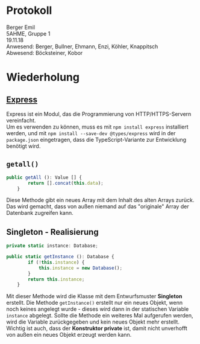 # Protokoll
  Berger Emil  
  5AHME, Gruppe 1  
  19.11.18  
  Anwesend: Berger, Bullner, Ehmann, Enzi, Köhler, Knappitsch  
  Abwesend: Böcksteiner, Kobor  

# Wiederholung

## [Express](https://www.npmjs.com/package/express)
  Express ist ein Modul, das die Programmierung von HTTP/HTTPS-Servern vereinfacht.  
  Um es verwenden zu können, muss es mit `npm install express` installiert werden, und mit `npm install --save-dev @types/express` wird in der `package.json` eingetragen, dass die TypeScript-Variante zur Entwicklung benötigt wird.
  
## `getall()`
```typescript
public getAll (): Value [] {
        return [].concat(this.data);
    }
```
Diese Methode gibt ein neues Array mit dem Inhalt des alten Arrays zurück. Das wird gemacht, dass von außen niemand auf das "originale" Array der Datenbank zugreifen kann.

## Singleton - Realisierung
```typescript
private static instance: Database;

public static getInstance (): Database {
        if (!this.instance) {
            this.instance = new Database();
        }
        return this.instance;
    }
```
Mit dieser Methode wird die Klasse mit dem Entwurfsmuster **Singleton** erstellt. Die Methode `getInstance()` erstellt nur ein neues Objekt, wenn noch keines angelegt wurde - dieses wird dann in der statischen Variable `instance` abgelegt. Sollte die Methode ein weiteres Mal aufgerufen werden, wird die Variable zurückgegeben und kein neues Objekt mehr erstellt. Wichtig ist auch, dass der **Konstruktor private** ist, damit nicht unverhofft von außen ein neues Objekt erzeugt werden kann.

